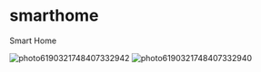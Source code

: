 # smarthome

Smart  Home


![photo6190321748407332942](https://user-images.githubusercontent.com/96772683/160338504-68635dcb-810b-473e-a3a9-bdd82ad983b3.jpg)
![photo6190321748407332940](https://user-images.githubusercontent.com/96772683/160338551-da3f42b7-37b1-4665-9cb7-13417b181b82.jpg)
